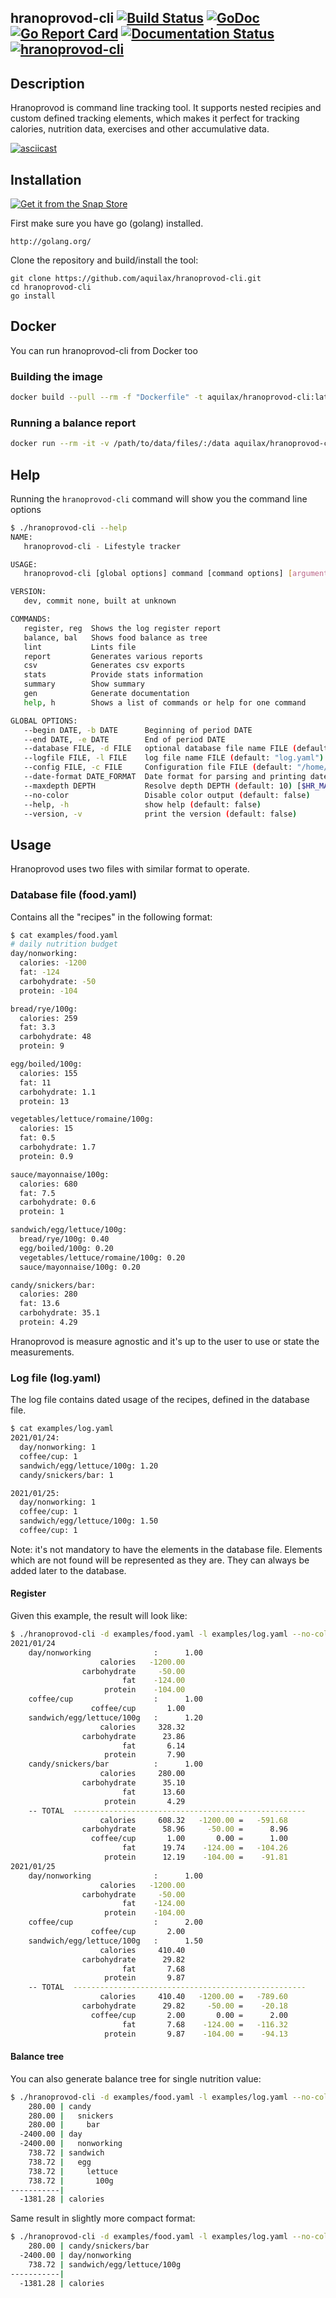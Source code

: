 ## hranoprovod-cli [![Build Status](https://travis-ci.org/aquilax/hranoprovod-cli.svg?branch=master)](https://travis-ci.org/aquilax/hranoprovod-cli) [![GoDoc](https://godoc.org/github.com/aquilax/hranoprovod-cli?status.svg)](https://godoc.org/github.com/aquilax/hranoprovod-cli) [![Go Report Card](https://goreportcard.com/badge/github.com/aquilax/hranoprovod-cli)](https://goreportcard.com/report/github.com/aquilax/hranoprovod-cli) [![Documentation Status](https://readthedocs.org/projects/hranoprovod/badge/?version=latest)](https://hranoprovod.readthedocs.io/en/latest/?badge=latest) [![hranoprovod-cli](https://snapcraft.io/hranoprovod-cli/badge.svg)](https://snapcraft.io/hranoprovod-cli)

## Description

Hranoprovod is command line tracking tool. It supports nested recipies and custom defined tracking elements, which makes it perfect for tracking calories, nutrition data, exercises and other accumulative data.

[![asciicast](https://asciinema.org/a/257200.svg)](https://asciinema.org/a/257200)

## Installation

[![Get it from the Snap Store](https://snapcraft.io/static/images/badges/en/snap-store-black.svg)](https://snapcraft.io/hranoprovod-cli)

First make sure you have go (golang) installed.

    http://golang.org/

Clone the repository and build/install the tool:

    git clone https://github.com/aquilax/hranoprovod-cli.git
    cd hranoprovod-cli
    go install

## Docker

You can run hranoprovod-cli from Docker too

### Building the image

```sh
docker build --pull --rm -f "Dockerfile" -t aquilax/hranoprovod-cli:latest .
```

### Running a balance report

```sh
docker run --rm -it -v /path/to/data/files/:/data aquilax/hranoprovod-cli:latest -d /data/food.yaml -l /data/log.yaml bal
```

## Help

Running the `hranoprovod-cli` command will show you the command line options

```sh
$ ./hranoprovod-cli --help
NAME:
   hranoprovod-cli - Lifestyle tracker

USAGE:
   hranoprovod-cli [global options] command [command options] [arguments...]

VERSION:
   dev, commit none, built at unknown

COMMANDS:
   register, reg  Shows the log register report
   balance, bal   Shows food balance as tree
   lint           Lints file
   report         Generates various reports
   csv            Generates csv exports
   stats          Provide stats information
   summary        Show summary
   gen            Generate documentation
   help, h        Shows a list of commands or help for one command

GLOBAL OPTIONS:
   --begin DATE, -b DATE      Beginning of period DATE
   --end DATE, -e DATE        End of period DATE
   --database FILE, -d FILE   optional database file name FILE (default: "food.yaml") [$HR_DATABASE]
   --logfile FILE, -l FILE    log file name FILE (default: "log.yaml") [$HR_LOGFILE]
   --config FILE, -c FILE     Configuration file FILE (default: "/home/aquilax/.hranoprovod/config") [$HR_CONFIG]
   --date-format DATE_FORMAT  Date format for parsing and printing dates DATE_FORMAT (default: "2006/01/02") [$HR_DATE_FORMAT]
   --maxdepth DEPTH           Resolve depth DEPTH (default: 10) [$HR_MAXDEPTH]
   --no-color                 Disable color output (default: false)
   --help, -h                 show help (default: false)
   --version, -v              print the version (default: false)

```

## Usage

Hranoprovod uses two files with similar format to operate.

### Database file (food.yaml)

Contains all the "recipes" in the following format:

```sh
$ cat examples/food.yaml
# daily nutrition budget
day/nonworking:
  calories: -1200
  fat: -124
  carbohydrate: -50
  protein: -104

bread/rye/100g:
  calories: 259
  fat: 3.3
  carbohydrate: 48
  protein: 9

egg/boiled/100g:
  calories: 155
  fat: 11
  carbohydrate: 1.1
  protein: 13

vegetables/lettuce/romaine/100g:
  calories: 15
  fat: 0.5
  carbohydrate: 1.7
  protein: 0.9

sauce/mayonnaise/100g:
  calories: 680
  fat: 7.5
  carbohydrate: 0.6
  protein: 1

sandwich/egg/lettuce/100g:
  bread/rye/100g: 0.40
  egg/boiled/100g: 0.20
  vegetables/lettuce/romaine/100g: 0.20
  sauce/mayonnaise/100g: 0.20

candy/snickers/bar:
  calories: 280
  fat: 13.6
  carbohydrate: 35.1
  protein: 4.29
```

Hranoprovod is measure agnostic and it's up to the user to use or state the measurements.

### Log file (log.yaml)

The log file contains dated usage of the recipes, defined in the database file.

```sh
$ cat examples/log.yaml
2021/01/24:
  day/nonworking: 1
  coffee/cup: 1
  sandwich/egg/lettuce/100g: 1.20
  candy/snickers/bar: 1

2021/01/25:
  day/nonworking: 1
  coffee/cup: 1
  sandwich/egg/lettuce/100g: 1.50
  coffee/cup: 1

```

Note: it's not mandatory to have the elements in the database file. Elements which are not found will be represented as they are. They can always be added later to the database.

#### Register

Given this example, the result will look like:

```sh
$ ./hranoprovod-cli -d examples/food.yaml -l examples/log.yaml --no-color reg
2021/01/24
	day/nonworking              :      1.00
		            calories   -1200.00
		        carbohydrate     -50.00
		                 fat    -124.00
		             protein    -104.00
	coffee/cup                  :      1.00
		          coffee/cup       1.00
	sandwich/egg/lettuce/100g   :      1.20
		            calories     328.32
		        carbohydrate      23.86
		                 fat       6.14
		             protein       7.90
	candy/snickers/bar          :      1.00
		            calories     280.00
		        carbohydrate      35.10
		                 fat      13.60
		             protein       4.29
	-- TOTAL  ----------------------------------------------------
		            calories     608.32   -1200.00 =   -591.68
		        carbohydrate      58.96     -50.00 =      8.96
		          coffee/cup       1.00       0.00 =      1.00
		                 fat      19.74    -124.00 =   -104.26
		             protein      12.19    -104.00 =    -91.81
2021/01/25
	day/nonworking              :      1.00
		            calories   -1200.00
		        carbohydrate     -50.00
		                 fat    -124.00
		             protein    -104.00
	coffee/cup                  :      2.00
		          coffee/cup       2.00
	sandwich/egg/lettuce/100g   :      1.50
		            calories     410.40
		        carbohydrate      29.82
		                 fat       7.68
		             protein       9.87
	-- TOTAL  ----------------------------------------------------
		            calories     410.40   -1200.00 =   -789.60
		        carbohydrate      29.82     -50.00 =    -20.18
		          coffee/cup       2.00       0.00 =      2.00
		                 fat       7.68    -124.00 =   -116.32
		             protein       9.87    -104.00 =    -94.13

```

#### Balance tree

You can also generate balance tree for single nutrition value:

```sh
$ ./hranoprovod-cli -d examples/food.yaml -l examples/log.yaml --no-color bal -s calories
    280.00 | candy
    280.00 |   snickers
    280.00 |     bar
  -2400.00 | day
  -2400.00 |   nonworking
    738.72 | sandwich
    738.72 |   egg
    738.72 |     lettuce
    738.72 |       100g
-----------|
  -1381.28 | calories

```

Same result in slightly more compact format:

```sh
$ ./hranoprovod-cli -d examples/food.yaml -l examples/log.yaml --no-color bal -s calories -c
    280.00 | candy/snickers/bar
  -2400.00 | day/nonworking
    738.72 | sandwich/egg/lettuce/100g
-----------|
  -1381.28 | calories

```
